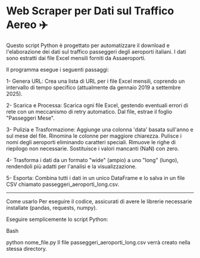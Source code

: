 # Web Scraper per Dati sul Traffico Aereo ✈️

Questo script Python è progettato per automatizzare il download e l'elaborazione dei dati sul traffico passeggeri degli aeroporti italiani. I dati sono estratti dai file Excel mensili forniti da Assaeroporti.

Il programma esegue i seguenti passaggi:

1- Genera URL:
Crea una lista di URL per i file Excel mensili, coprendo un intervallo di tempo specifico (attualmente da gennaio 2019 a settembre 2025).

2- Scarica e Processa: 
Scarica ogni file Excel, gestendo eventuali errori di rete con un meccanismo di retry automatico. Dal file, estrae il foglio "Passeggeri Mese".

3- Pulizia e Trasformazione:
Aggiunge una colonna 'data' basata sull'anno e sul mese del file.
Rinomina le colonne per maggiore chiarezza.
Pulisce i nomi degli aeroporti eliminando caratteri speciali.
Rimuove le righe di riepilogo non necessarie.
Sostituisce i valori mancanti (NaN) con zero.

4- Trasforma i dati da un formato "wide" (ampio) a uno "long" (lungo), rendendoli più adatti per l'analisi e la visualizzazione.

5- Esporta: 
Combina tutti i dati in un unico DataFrame e lo salva in un file CSV chiamato passeggeri_aeroporti_long.csv.

-------------------------------------------------------------------------------------------------------------
Come usarlo
Per eseguire il codice, assicurati di avere le librerie necessarie installate (pandas, requests, numpy). 

Eseguire semplicemente lo script Python:

Bash

python nome_file.py
Il file passeggeri_aeroporti_long.csv verrà creato nella stessa directory.
